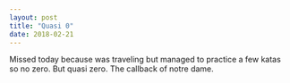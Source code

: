```yaml
---
layout: post
title: "Quasi 0"
date: 2018-02-21
---
```


Missed today because was traveling but managed to practice a few katas so no zero. But quasi zero. The callback of notre dame.
